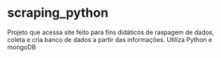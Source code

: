 # scraping_python
Projeto que acessa site feito para fins didáticos de raspagem de dados, coleta e cria banco de dados a partir das informações. Utiliza Python e mongoDB
